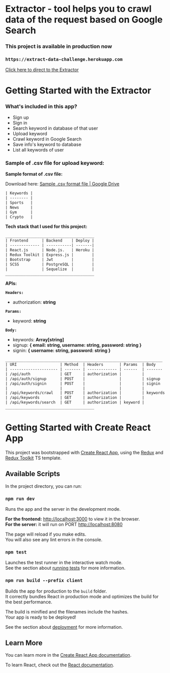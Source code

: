 # Extractor - tool helps you to crawl data of the request based on Google Search

### This project is available in production now
### `https://extract-data-challenge.herokuapp.com`
[Click here to direct to the Extractor](https://extract-data-challenge.herokuapp.com)

# Getting Started with the Extractor
### **What's included in this app?**
- Sign up
- Sign in
- Search keyword in database of that user
- Upload keyword
- Crawl keyword in Google Search
- Save info's keyword to database
- List all keywords of user


### **Sample of .csv file for upload keyword:**
**Sample format of .csv file:**

Download here: [Sample .csv format file | Google Drive](https://drive.google.com/file/d/1060n614FJIefQXYYQ-UE2XyY6Hc844U_/view?usp=sharing)
```html
| Keywords | 
| -------- |
| Sports   | 
| News     | 
| Gym      | 
| Crypto   | 
```

**Tech stack that I used for this project:**

```html
_______________________________________
| Frontend      | Backend    | Deploy |
| ------------- | -----------| -------|
| React.js      | Node.js.   | Heroku |
| Redux Toolkit | Express.js |        |
| Bootstrap     | Jwt        |        |
| SCSS          | PostgreSQL |        |
|               | Sequelize  |        |
_______________________________________
```

**APIs:**

 **`Headers:`**
 - authorization: **string**

 **`Params:`**
 - keyword: **string**

 **`Body:`**
 - keywords: **Array[string]**
 - signup: **{ email: string, username: string, password: string }**
 - signin: **{ username: string, password: string }**

```html
_____________________________________________________________________
| URI                   | Method  | Headers       | Params  | Body
| --------------------- | ------- | ------------- | ------  | -------
| /api/auth             | GET     | authorization |         | 
| /api/auth/signup      | POST    |               |         | signup
| /api/auth/signin      | POST    |               |         | signin
|                       |         |               |         |
| /api/keywords/crawl   | POST    | authorization |         | keywords
| /api/keywords         | GET     | authorization |         |
| /api/keywords/search  | GET     | authorization | keyword |
_______________________________________
```

# Getting Started with Create React App

This project was bootstrapped with [Create React App](https://github.com/facebook/create-react-app), using the [Redux](https://redux.js.org/) and [Redux Toolkit](https://redux-toolkit.js.org/) TS template.

## Available Scripts

In the project directory, you can run:

### `npm run dev`

Runs the app and the server in the development mode.

**For the frontend:** [http://localhost:3000](http://localhost:3000) to view it in the browser.\
**For the server:** it will run on PORT [http://localhost:8080](http://localhost:8080)

The page will reload if you make edits.\
You will also see any lint errors in the console.

### `npm test`

Launches the test runner in the interactive watch mode.\
See the section about [running tests](https://facebook.github.io/create-react-app/docs/running-tests) for more information.

### `npm run build --prefix client`

Builds the app for production to the `build` folder.\
It correctly bundles React in production mode and optimizes the build for the best performance.

The build is minified and the filenames include the hashes.\
Your app is ready to be deployed!

See the section about [deployment](https://facebook.github.io/create-react-app/docs/deployment) for more information.

## Learn More

You can learn more in the [Create React App documentation](https://facebook.github.io/create-react-app/docs/getting-started).

To learn React, check out the [React documentation](https://reactjs.org/).

